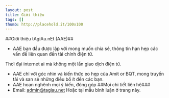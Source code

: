```yaml
---
layout: post
title: Giới thiệu
tags: []
thumb: http://placehold.it/100x100
---
```

##Giới thiệu tAgiAu.nEt (AAE)##
- AAE bạn đầu được lập với mong muốn chia sẻ, thông tin hạn hẹp các vấn đề liên quan đến tài chính điện tử.

Thời đại internet ai mà không một lần giao dịch điện tử.
- AAE chỉ với góc nhìn và kiến thức eo hẹp của Amit or BQT, mong truyền tải và san sẻ những điều bổ ít đến các bạn.
- AAE hoan nghênh mọi ý kiến, đóng góp
##Mọi chi tiết liên hệ###
- Email: admin@tagiau.net
Hoặc tại mẫu bình luận ở trang này.
